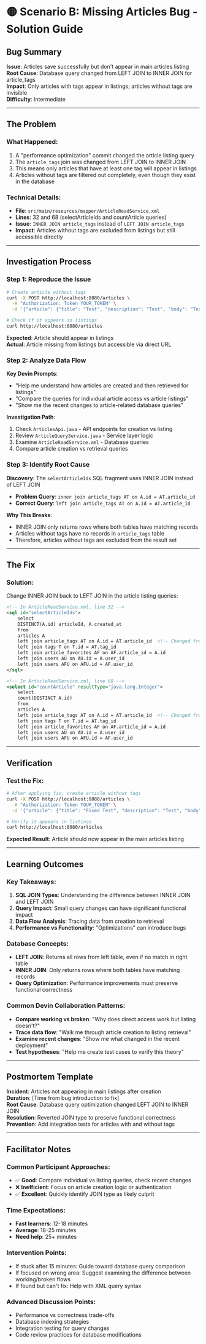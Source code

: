 # 🟡 Scenario B: Missing Articles Bug - Solution Guide

## Bug Summary
**Issue**: Articles save successfully but don't appear in main articles listing  
**Root Cause**: Database query changed from LEFT JOIN to INNER JOIN for article_tags  
**Impact**: Only articles with tags appear in listings; articles without tags are invisible  
**Difficulty**: Intermediate  

---

## The Problem

### What Happened:
1. A "performance optimization" commit changed the article listing query
2. The `article_tags` join was changed from LEFT JOIN to INNER JOIN
3. This means only articles that have at least one tag will appear in listings
4. Articles without tags are filtered out completely, even though they exist in the database

### Technical Details:
- **File**: `src/main/resources/mapper/ArticleReadService.xml`
- **Lines**: 32 and 68 (selectArticleIds and countArticle queries)
- **Issue**: `INNER JOIN article_tags` instead of `LEFT JOIN article_tags`
- **Impact**: Articles without tags are excluded from listings but still accessible directly

---

## Investigation Process

### Step 1: Reproduce the Issue
```bash
# Create article without tags
curl -X POST http://localhost:8080/articles \
  -H "Authorization: Token YOUR_TOKEN" \
  -d '{"article": {"title": "Test", "description": "Test", "body": "Test", "tagList": []}}'

# Check if it appears in listings
curl http://localhost:8080/articles
```

**Expected**: Article should appear in listings  
**Actual**: Article missing from listings but accessible via direct URL

### Step 2: Analyze Data Flow
**Key Devin Prompts**:
- "Help me understand how articles are created and then retrieved for listings"
- "Compare the queries for individual article access vs article listings"
- "Show me the recent changes to article-related database queries"

**Investigation Path**:
1. Check `ArticlesApi.java` - API endpoints for creation vs listing
2. Review `ArticleQueryService.java` - Service layer logic
3. Examine `ArticleReadService.xml` - Database queries
4. Compare article creation vs retrieval queries

### Step 3: Identify Root Cause
**Discovery**: The `selectArticleIds` SQL fragment uses INNER JOIN instead of LEFT JOIN
- **Problem Query**: `inner join article_tags AT on A.id = AT.article_id`
- **Correct Query**: `left join article_tags AT on A.id = AT.article_id`

**Why This Breaks**:
- INNER JOIN only returns rows where both tables have matching records
- Articles without tags have no records in `article_tags` table
- Therefore, articles without tags are excluded from the result set

---

## The Fix

### Solution:
Change INNER JOIN back to LEFT JOIN in the article listing queries:

```xml
<!-- In ArticleReadService.xml, line 32 -->
<sql id="selectArticleIds">
    select
    DISTINCT(A.id) articleId, A.created_at
    from
    articles A
    left join article_tags AT on A.id = AT.article_id  <!-- Changed from inner join -->
    left join tags T on T.id = AT.tag_id
    left join article_favorites AF on AF.article_id = A.id
    left join users AU on AU.id = A.user_id
    left join users AFU on AFU.id = AF.user_id
</sql>
```

```xml
<!-- In ArticleReadService.xml, line 68 -->
<select id="countArticle" resultType="java.lang.Integer">
    select
    count(DISTINCT A.id)
    from
    articles A
    left join article_tags AT on A.id = AT.article_id  <!-- Changed from inner join -->
    left join tags T on T.id = AT.tag_id
    left join article_favorites AF on AF.article_id = A.id
    left join users AU on AU.id = A.user_id
    left join users AFU on AFU.id = AF.user_id
```

---

## Verification

### Test the Fix:
```bash
# After applying fix, create article without tags
curl -X POST http://localhost:8080/articles \
  -H "Authorization: Token YOUR_TOKEN" \
  -d '{"article": {"title": "Fixed Test", "description": "Test", "body": "Test", "tagList": []}}'

# Verify it appears in listings
curl http://localhost:8080/articles
```

**Expected Result**: Article should now appear in the main articles listing

---

## Learning Outcomes

### Key Takeaways:
1. **SQL JOIN Types**: Understanding the difference between INNER JOIN and LEFT JOIN
2. **Query Impact**: Small query changes can have significant functional impact
3. **Data Flow Analysis**: Tracing data from creation to retrieval
4. **Performance vs Functionality**: "Optimizations" can introduce bugs

### Database Concepts:
- **LEFT JOIN**: Returns all rows from left table, even if no match in right table
- **INNER JOIN**: Only returns rows where both tables have matching records
- **Query Optimization**: Performance improvements must preserve functional correctness

### Common Devin Collaboration Patterns:
- **Compare working vs broken**: "Why does direct access work but listing doesn't?"
- **Trace data flow**: "Walk me through article creation to listing retrieval"
- **Examine recent changes**: "Show me what changed in the recent deployment"
- **Test hypotheses**: "Help me create test cases to verify this theory"

---

## Postmortem Template

**Incident**: Articles not appearing in main listings after creation  
**Duration**: [Time from bug introduction to fix]  
**Root Cause**: Database query optimization changed LEFT JOIN to INNER JOIN  
**Resolution**: Reverted JOIN type to preserve functional correctness  
**Prevention**: Add integration tests for articles with and without tags  

---

## Facilitator Notes

### Common Participant Approaches:
- ✅ **Good**: Compare individual vs listing queries, check recent changes
- ❌ **Inefficient**: Focus on article creation logic or authentication
- ✅ **Excellent**: Quickly identify JOIN type as likely culprit

### Time Expectations:
- **Fast learners**: 12-18 minutes
- **Average**: 18-25 minutes  
- **Need help**: 25+ minutes

### Intervention Points:
- If stuck after 15 minutes: Guide toward database query comparison
- If focused on wrong area: Suggest examining the difference between working/broken flows
- If found but can't fix: Help with XML query syntax

### Advanced Discussion Points:
- Performance vs correctness trade-offs
- Database indexing strategies
- Integration testing for query changes
- Code review practices for database modifications
